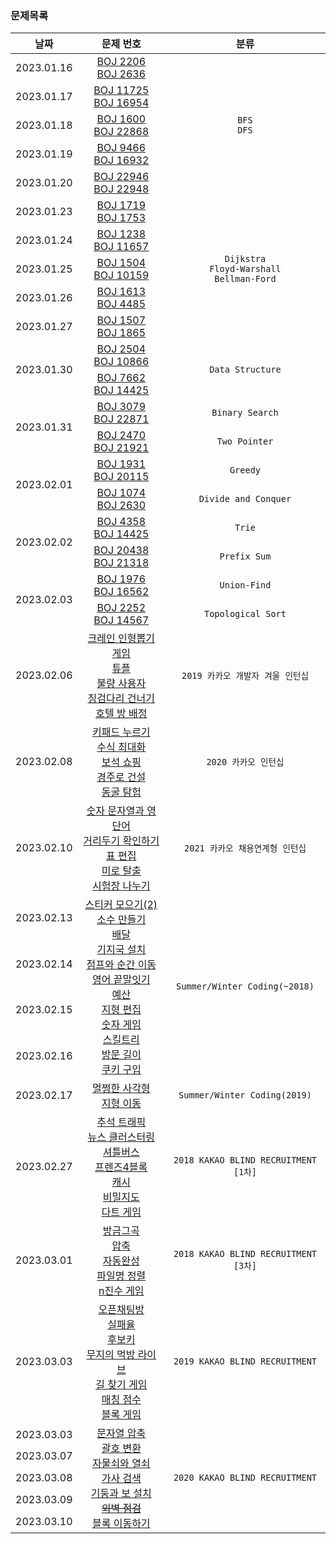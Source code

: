 ### 문제목록
<table>
<thead>
  <th scope="col">날짜</th>
  <th scope="col">문제 번호</th>
  <th scope="col">분류</th>
</thead>
<tbody>
  <tr align="center">
    <td>2023.01.16</td>
    <td>
      <a href="https://github.com/brunchmate/AlgorithmStudy/blob/main/maplejh/BOJ/2206.py">BOJ 2206</a><br>
      <a href="https://github.com/brunchmate/AlgorithmStudy/blob/main/maplejh/BOJ/2636.py">BOJ 2636</a>
    </td>
    <td rowspan="5"><code>BFS</code><br><code>DFS</code></td>
  </tr>
  <tr align="center">
    <td>2023.01.17</td>
    <td>
      <a href="https://github.com/brunchmate/AlgorithmStudy/blob/main/maplejh/BOJ/11725.py">BOJ 11725</a><br>
      <a href="https://github.com/brunchmate/AlgorithmStudy/blob/main/maplejh/BOJ/16954.py">BOJ 16954</a>
    </td>
  </tr>
  <tr align="center">
    <td>2023.01.18</td>
    <td>
      <a href="https://github.com/brunchmate/AlgorithmStudy/blob/main/maplejh/BOJ/1600.py">BOJ 1600</a><br>
      <a href="https://github.com/brunchmate/AlgorithmStudy/blob/main/maplejh/BOJ/22868.py">BOJ 22868</a>
    </td>
  </tr>
  <tr align="center">
    <td>2023.01.19</td>
    <td>
      <a href="https://github.com/brunchmate/AlgorithmStudy/blob/main/maplejh/BOJ/9466.py">BOJ 9466</a><br>
      <a href="https://github.com/brunchmate/AlgorithmStudy/blob/main/maplejh/BOJ/16932.py">BOJ 16932</a>
    </td>
  </tr>
  <tr align="center">
    <td>2023.01.20</td>
    <td>
      <a href="https://github.com/brunchmate/AlgorithmStudy/blob/main/maplejh/BOJ/22946.py">BOJ 22946</a><br>
      <a href="https://github.com/brunchmate/AlgorithmStudy/blob/main/maplejh/BOJ/22948.py">BOJ 22948</a>
    </td>
  </tr>
  <tr align="center">
    <td>2023.01.23</td>
    <td>
      <a href="https://github.com/brunchmate/AlgorithmStudy/blob/main/maplejh/BOJ/1719.py">BOJ 1719</a><br>
      <a href="https://github.com/brunchmate/AlgorithmStudy/blob/main/maplejh/BOJ/1753.py">BOJ 1753</a>
    </td>
    <td rowspan="5"><code>Dijkstra</code><br><code>Floyd-Warshall</code><br><code>Bellman-Ford</code></td>
  </tr>
  <tr align="center">
    <td>2023.01.24</td>
    <td>
      <a href="https://github.com/brunchmate/AlgorithmStudy/blob/main/maplejh/BOJ/1238.py">BOJ 1238</a><br>
      <a href="https://github.com/brunchmate/AlgorithmStudy/blob/main/maplejh/BOJ/11657.py">BOJ 11657</a>
    </td>
  </tr>
  <tr align="center">
    <td>2023.01.25</td>
    <td>
      <a href="https://github.com/brunchmate/AlgorithmStudy/blob/main/maplejh/BOJ/1504.py">BOJ 1504</a><br>
      <a href="https://github.com/brunchmate/AlgorithmStudy/blob/main/maplejh/BOJ/10159.py">BOJ 10159</a>
    </td>
  </tr>
  <tr align="center">
    <td>2023.01.26</td>
    <td>
      <a href="https://github.com/brunchmate/AlgorithmStudy/blob/main/maplejh/BOJ/1613.py">BOJ 1613</a><br>
      <a href="https://github.com/brunchmate/AlgorithmStudy/blob/main/maplejh/BOJ/4485.py">BOJ 4485</a>
    </td>
  </tr>
  <tr align="center">
    <td>2023.01.27</td>
    <td>
      <a href="https://github.com/brunchmate/AlgorithmStudy/blob/main/maplejh/BOJ/1507.py">BOJ 1507</a><br>
      <a href="https://github.com/brunchmate/AlgorithmStudy/blob/main/maplejh/BOJ/1865.py">BOJ 1865</a>
    </td>
  </tr>
  <tr align="center">
    <td rowspan="2">2023.01.30</td>
    <td>
      <a href="https://github.com/brunchmate/AlgorithmStudy/blob/main/maplejh/BOJ/2504.py">BOJ 2504</a><br>
      <a href="https://github.com/brunchmate/AlgorithmStudy/blob/main/maplejh/BOJ/10866.py">BOJ 10866</a>
    </td>
    <td rowspan="2"><code>Data Structure</code></td>
  </tr>
  <tr align="center">
    <td>
      <a href="https://github.com/brunchmate/AlgorithmStudy/blob/main/maplejh/BOJ/7662.py">BOJ 7662</a><br>
      <a href="https://github.com/brunchmate/AlgorithmStudy/blob/main/maplejh/BOJ/14425.py">BOJ 14425</a>
    </td>
  </tr>
  <tr align="center">
    <td rowspan="2">2023.01.31</td>
    <td>
      <a href="https://github.com/brunchmate/AlgorithmStudy/blob/main/maplejh/BOJ/3079.py">BOJ 3079</a><br>
      <a href="https://github.com/brunchmate/AlgorithmStudy/blob/main/maplejh/BOJ/22871.py">BOJ 22871</a>
    </td>
    <td><code>Binary Search</code></td>
  </tr>
  <tr align="center">
    <td>
      <a href="https://github.com/brunchmate/AlgorithmStudy/blob/main/maplejh/BOJ/2470.py">BOJ 2470</a><br>
      <a href="https://github.com/brunchmate/AlgorithmStudy/blob/main/maplejh/BOJ/21921.py">BOJ 21921</a>
    </td>
    <td><code>Two Pointer</code></td>
  </tr>
  <tr align="center">
    <td rowspan="2">2023.02.01</td>
    <td>
      <a href="https://github.com/brunchmate/AlgorithmStudy/blob/main/maplejh/BOJ/1931.py">BOJ 1931</a><br>
      <a href="https://github.com/brunchmate/AlgorithmStudy/blob/main/maplejh/BOJ/20115.py">BOJ 20115</a>
    </td>
    <td><code>Greedy</code></td>
  </tr>
  <tr align="center">
    <td>
      <a href="https://github.com/brunchmate/AlgorithmStudy/blob/main/maplejh/BOJ/1074.py">BOJ 1074</a><br>
      <a href="https://github.com/brunchmate/AlgorithmStudy/blob/main/maplejh/BOJ/2630.py">BOJ 2630</a>
    </td>
    <td><code>Divide and Conquer</code></td>
  </tr>
  <tr align="center">
    <td rowspan="2">2023.02.02</td>
    <td>
      <a href="https://github.com/brunchmate/AlgorithmStudy/blob/main/maplejh/BOJ/4358.py">BOJ 4358</a><br>
      <a href="https://github.com/brunchmate/AlgorithmStudy/blob/main/maplejh/BOJ/14425_1.py">BOJ 14425</a>
    </td>
    <td><code>Trie</code></td>
  </tr>
  <tr align="center">
    <td>
      <a href="https://github.com/brunchmate/AlgorithmStudy/blob/main/maplejh/BOJ/20438.py">BOJ 20438</a><br>
      <a href="https://github.com/brunchmate/AlgorithmStudy/blob/main/maplejh/BOJ/21318.py">BOJ 21318</a>
    </td>
    <td><code>Prefix Sum</code></td>
  </tr>
  <tr align="center">
    <td rowspan="2">2023.02.03</td>
    <td>
      <a href="https://github.com/brunchmate/AlgorithmStudy/blob/main/maplejh/BOJ/1976.py">BOJ 1976</a><br>
      <a href="https://github.com/brunchmate/AlgorithmStudy/blob/main/maplejh/BOJ/16562.py">BOJ 16562</a>
    </td>
    <td><code>Union-Find</code></td>
  <tr align="center">
    <td>
      <a href="https://github.com/brunchmate/AlgorithmStudy/blob/main/maplejh/BOJ/2252.py">BOJ 2252</a><br>
      <a href="https://github.com/brunchmate/AlgorithmStudy/blob/main/maplejh/BOJ/14567.py">BOJ 14567</a>
    </td>
    <td><code>Topological Sort</code></td>
  </tr>
  <tr align="center">
    <td>2023.02.06</td>
    <td>
      <a href="https://github.com/brunchmate/AlgorithmStudy/blob/main/maplejh/Programmers/크레인 인형뽑기 게임.py">크레인 인형뽑기 게임</a><br> 
      <a href="https://github.com/brunchmate/AlgorithmStudy/blob/main/maplejh/Programmers/튜플.py">튜플</a><br> 
      <a href="https://github.com/brunchmate/AlgorithmStudy/blob/main/maplejh/Programmers/불량 사용자.py">불량 사용자</a><br> 
      <a href="https://github.com/brunchmate/AlgorithmStudy/blob/main/maplejh/Programmers/징검다리 건너기.py">징검다리 건너기</a><br> 
      <a href="https://github.com/brunchmate/AlgorithmStudy/blob/main/maplejh/Programmers/호텔 방 배정.py">호텔 방 배정</a>
    </td>
    <td><code>2019 카카오 개발자 겨울 인턴십</code></td>
  </tr>
  <tr align="center">
    <td>2023.02.08</td>
    <td>
      <a href="https://github.com/brunchmate/AlgorithmStudy/blob/main/maplejh/Programmers/키패드 누르기.py">키패드 누르기</a><br> 
      <a href="https://github.com/brunchmate/AlgorithmStudy/blob/main/maplejh/Programmers/수식 최대화.py">수식 최대화</a><br> 
      <a href="https://github.com/brunchmate/AlgorithmStudy/blob/main/maplejh/Programmers/보석 쇼핑.py">보석 쇼핑</a><br> 
      <a href="https://github.com/brunchmate/AlgorithmStudy/blob/main/maplejh/Programmers/경주로 건설.py">경주로 건설</a><br> 
      <a href="https://github.com/brunchmate/AlgorithmStudy/blob/main/maplejh/Programmers/동굴 탐험.py">동굴 탐험</a>
    </td>
    <td><code>2020 카카오 인턴십</code></td>
  </tr>
  <tr align="center">
    <td>2023.02.10</td>
    <td>
      <a href="https://github.com/brunchmate/AlgorithmStudy/blob/main/maplejh/Programmers/숫자 문자열과 영단어.py">숫자 문자열과 영단어</a><br> 
      <a href="https://github.com/brunchmate/AlgorithmStudy/blob/main/maplejh/Programmers/거리두기 확인하기.py">거리두기 확인하기</a><br> 
      <a href="https://github.com/brunchmate/AlgorithmStudy/blob/main/maplejh/Programmers/표 편집.py">표 편집</a><br> 
      <a href="https://github.com/brunchmate/AlgorithmStudy/blob/main/maplejh/Programmers/미로 탈출.py">미로 탈출</a><br> 
      <a href="https://github.com/brunchmate/AlgorithmStudy/blob/main/maplejh/Programmers/시험장 나누기.py">시험장 나누기</a>
    </td>
    <td><code>2021 카카오 채용연계형 인턴십</code></td>
  </tr>
  <tr align="center">
    <td>2023.02.13</td>
    <td rowspan="4">
      <a href="https://github.com/brunchmate/AlgorithmStudy/blob/main/maplejh/Programmers/스티커 모으기(2).py">스티커 모으기(2)</a><br>
      <a href="https://github.com/brunchmate/AlgorithmStudy/blob/main/maplejh/Programmers/소수 만들기.py">소수 만들기</a><br>
      <a href="https://github.com/brunchmate/AlgorithmStudy/blob/main/maplejh/Programmers/배달.py">배달</a><br>
      <a href="https://github.com/brunchmate/AlgorithmStudy/blob/main/maplejh/Programmers/기지국 설치.py">기지국 설치</a><br>
      <a href="https://github.com/brunchmate/AlgorithmStudy/blob/main/maplejh/Programmers/점프와 순간 이동.py">점프와 순간 이동</a><br>
      <a href="https://github.com/brunchmate/AlgorithmStudy/blob/main/maplejh/Programmers/영어 끝말잇기.py">영어 끝말잇기</a><br>
      <a href="https://github.com/brunchmate/AlgorithmStudy/blob/main/maplejh/Programmers/예산.py">예산</a><br>
      <a href="https://github.com/brunchmate/AlgorithmStudy/blob/main/maplejh/Programmers/지형 편집.py">지형 편집</a><br>
      <a href="https://github.com/brunchmate/AlgorithmStudy/blob/main/maplejh/Programmers/숫자 게임.py">숫자 게임</a><br>
      <a href="https://github.com/brunchmate/AlgorithmStudy/blob/main/maplejh/Programmers/스킬트리.py">스킬트리</a><br>
      <a href="https://github.com/brunchmate/AlgorithmStudy/blob/main/maplejh/Programmers/방문 길이.py">방문 길이</a><br>
      <a href="https://github.com/brunchmate/AlgorithmStudy/blob/main/maplejh/Programmers/쿠키 구입.py">쿠키 구입</a>
    </td>
    <td rowspan="4"><code>Summer/Winter Coding(~2018)</code></td>
  </tr>
  <tr align="center">
    <td>2023.02.14</td>
  </tr>
  <tr align="center">
    <td>2023.02.15</td>
  </tr>
  <tr align="center">
    <td>2023.02.16</td>
  </tr>
  <tr align="center">
    <td>2023.02.17</td>
    <td>
      <a href="https://github.com/brunchmate/AlgorithmStudy/blob/main/maplejh/Programmers/멀쩡한 사각형.py">멀쩡한 사각형</a><br>
      <a href="https://github.com/brunchmate/AlgorithmStudy/blob/main/maplejh/Programmers/지형 이동.py">지형 이동</a>
    </td>
    <td><code>Summer/Winter Coding(2019)</code></td>
  </tr>
  <tr align="center">
    <td>2023.02.27</td>
    <td>
      <a href="https://github.com/brunchmate/AlgorithmStudy/blob/main/maplejh/Programmers/추석 트래픽.py">추석 트래픽</a><br>
      <a href="https://github.com/brunchmate/AlgorithmStudy/blob/main/maplejh/Programmers/뉴스 클러스터링.py">뉴스 클러스터링</a><br>
      <a href="https://github.com/brunchmate/AlgorithmStudy/blob/main/maplejh/Programmers/셔틀버스.py">셔틀버스</a><br>
      <a href="https://github.com/brunchmate/AlgorithmStudy/blob/main/maplejh/Programmers/프렌즈4블록.py">프렌즈4블록</a><br>
      <a href="https://github.com/brunchmate/AlgorithmStudy/blob/main/maplejh/Programmers/캐시.py">캐시</a><br>
      <a href="https://github.com/brunchmate/AlgorithmStudy/blob/main/maplejh/Programmers/비밀지도.py">비밀지도</a><br>
      <a href="https://github.com/brunchmate/AlgorithmStudy/blob/main/maplejh/Programmers/다트 게임.py">다트 게임</a>
    </td>
    <td><code>2018 KAKAO BLIND RECRUITMENT [1차]</code></td>
  </tr>
  <tr align="center">
    <td>2023.03.01</td>
    <td>
      <a href="https://github.com/brunchmate/AlgorithmStudy/blob/main/maplejh/Programmers/방금그곡.py">방금그곡</a><br>
      <a href="https://github.com/brunchmate/AlgorithmStudy/blob/main/maplejh/Programmers/압축.py">압축</a><br>
      <a href="https://github.com/brunchmate/AlgorithmStudy/blob/main/maplejh/Programmers/자동완성.py">자동완성</a><br>
      <a href="https://github.com/brunchmate/AlgorithmStudy/blob/main/maplejh/Programmers/파일명 정렬.py">파일명 정렬</a><br>
      <a href="https://github.com/brunchmate/AlgorithmStudy/blob/main/maplejh/Programmers/n진수 게임.py">n진수 게임</a>
    </td>
    <td><code>2018 KAKAO BLIND RECRUITMENT [3차]</code></td>
  </tr>
  <tr align="center">
    <td>2023.03.03</td>
    <td>
      <a href="https://github.com/brunchmate/AlgorithmStudy/blob/main/maplejh/Programmers/오픈채팅방.py">오픈채팅방</a><br>
      <a href="https://github.com/brunchmate/AlgorithmStudy/blob/main/maplejh/Programmers/실패율.py">실패율</a><br>
      <a href="https://github.com/brunchmate/AlgorithmStudy/blob/main/maplejh/Programmers/후보키.py">후보키</a><br>
      <a href="https://github.com/brunchmate/AlgorithmStudy/blob/main/maplejh/Programmers/무지의 먹방 라이브.py">무지의 먹방 라이브</a><br>
      <a href="https://github.com/brunchmate/AlgorithmStudy/blob/main/maplejh/Programmers/길 찾기 게임.py">길 찾기 게임</a><br>
      <a href="https://github.com/brunchmate/AlgorithmStudy/blob/main/maplejh/Programmers/매칭 점수.py">매칭 점수</a><br>
      <a href="https://github.com/brunchmate/AlgorithmStudy/blob/main/maplejh/Programmers/블록 게임.py">블록 게임</a>
    </td>
    <td><code>2019 KAKAO BLIND RECRUITMENT</code></td>
  </tr>
  <tr align="center">
    <td>2023.03.03</td>
    <td rowspan="5">
      <a href="https://github.com/brunchmate/AlgorithmStudy/blob/main/maplejh/Programmers/문자열 압축.py">문자열 압축</a><br>
      <a href="https://github.com/brunchmate/AlgorithmStudy/blob/main/maplejh/Programmers/괄호 변환.py">괄호 변환</a><br>
      <a href="https://github.com/brunchmate/AlgorithmStudy/blob/main/maplejh/Programmers/자물쇠와 열쇠.py">자물쇠와 열쇠</a><br>
      <a href="https://github.com/brunchmate/AlgorithmStudy/blob/main/maplejh/Programmers/가사 검색.py">가사 검색</a><br>
      <a href="https://github.com/brunchmate/AlgorithmStudy/blob/main/maplejh/Programmers/기둥과 보 설치.py">기둥과 보 설치</a><br>
      <a href="https://github.com/brunchmate/AlgorithmStudy/blob/main/maplejh/Programmers/외벽 점검.py"><del>외벽 점검</del></a><br>
      <a href="https://github.com/brunchmate/AlgorithmStudy/blob/main/maplejh/Programmers/블록 이동하기.py">블록 이동하기</a>
    </td>
    <td rowspan="5"><code>2020 KAKAO BLIND RECRUITMENT</code></td>
  </tr>
  <tr align="center">
    <td>2023.03.07</td>
  </tr>
  <tr align="center">
    <td>2023.03.08</td>
  </tr>
  <tr align="center">
    <td>2023.03.09</td>
  </tr>
  <tr align="center">
    <td>2023.03.10</td>
  </tr>
</tbody>
</table>